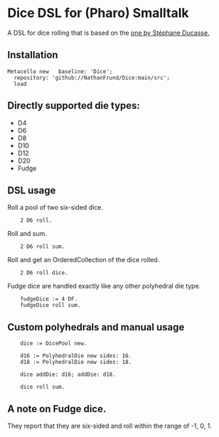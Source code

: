 # Dice DSL for (Pharo) Smalltalk

A DSL for dice rolling that is based on the [one by 
Stéphane Ducasse.](https://github.com/Ducasse/Dice)

## Installation  

``` smalltalk
Metacello new	baseline: 'Dice';
  repository: 'github://NathanFrund/Dice:main/src';
  load
```
## Directly supported die types:

* D4
* D6
* D8
* D10
* D12
* D20
* Fudge

## DSL usage

Roll a pool of two six-sided dice.
``` smalltalk
    2 D6 roll.
```

Roll and sum.
``` smalltalk
    2 D6 roll sum.
```

Roll and get an OrderedCollection of the dice rolled.
``` smalltalk
    2 D6 roll dice.
```

Fudge dice are handled exactly like any other polyhedral die type.
``` smalltalk
    fudgeDice := 4 DF.
    fudgeDice roll sum.
```

## Custom polyhedrals and manual usage
``` smalltalk
    dice := DicePool new.

    d16 := PolyhedralDie new sides: 16.
    d18 := PolyhedralDie new sides: 18.

    dice addDie: d16; addDie: d18.

    dice roll sum.
```

## A note on Fudge dice.

They report that they are six-sided and roll within the range of -1, 0, 1.
